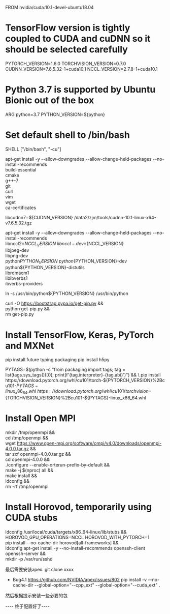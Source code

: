 FROM nvidia/cuda:10.1-devel-ubuntu18.04

# TensorFlow version is tightly coupled to CUDA and cuDNN so it should be selected carefully
PYTORCH_VERSION=1.6.0
TORCHVISION_VERSION=0.7.0
CUDNN_VERSION=7.6.5.32-1+cuda10.1
NCCL_VERSION=2.7.8-1+cuda10.1

# Python 3.7 is supported by Ubuntu Bionic out of the box
ARG python=3.7
PYTHON_VERSION=${python}

# Set default shell to /bin/bash
SHELL ["/bin/bash", "-cu"]

apt-get install -y --allow-downgrades --allow-change-held-packages --no-install-recommends \
        build-essential \
        cmake \
        g++-7 \
        git \
        curl \
        vim \
        wget \
        ca-certificates 
        
libcudnn7=${CUDNN_VERSION} 
/data2/zjm/tools/cudnn-10.1-linux-x64-v7.6.5.32.tgz

apt-get install -y --allow-downgrades --allow-change-held-packages --no-install-recommends \
        libnccl2=${NCCL_VERSION} \
        libnccl-dev=${NCCL_VERSION} \
        libjpeg-dev \
        libpng-dev \
        python${PYTHON_VERSION} \
        python${PYTHON_VERSION}-dev \
        python${PYTHON_VERSION}-distutils \
        librdmacm1 \
        libibverbs1 \
        ibverbs-providers

ln -s /usr/bin/python${PYTHON_VERSION} /usr/bin/python

curl -O https://bootstrap.pypa.io/get-pip.py && \
    python get-pip.py && \
    rm get-pip.py

# Install TensorFlow, Keras, PyTorch and MXNet
pip install future typing packaging
pip install h5py

PYTAGS=$(python -c "from packaging import tags; tag = list(tags.sys_tags())[0]; print(f'{tag.interpreter}-{tag.abi}')") && \
    pip install https://download.pytorch.org/whl/cu101/torch-${PYTORCH_VERSION}%2Bcu101-${PYTAGS}-linux_x86_64.whl \
        https://download.pytorch.org/whl/cu101/torchvision-${TORCHVISION_VERSION}%2Bcu101-${PYTAGS}-linux_x86_64.whl


# Install Open MPI
mkdir /tmp/openmpi && \
    cd /tmp/openmpi && \
    wget https://www.open-mpi.org/software/ompi/v4.0/downloads/openmpi-4.0.0.tar.gz && \
    tar zxf openmpi-4.0.0.tar.gz && \
    cd openmpi-4.0.0 && \
    ./configure --enable-orterun-prefix-by-default && \
    make -j $(nproc) all && \
    make install && \
    ldconfig && \
    rm -rf /tmp/openmpi

# Install Horovod, temporarily using CUDA stubs
ldconfig /usr/local/cuda/targets/x86_64-linux/lib/stubs && \
    HOROVOD_GPU_OPERATIONS=NCCL HOROVOD_WITH_PYTORCH=1 \
         pip install --no-cache-dir horovod[all-frameworks] && \
    ldconfig
apt-get install -y --no-install-recommends openssh-client openssh-server && \
    mkdir -p /var/run/sshd

最后需要安装apex.
git clone xxxx
+ Bug4.1 https://github.com/NVIDIA/apex/issues/802 
pip install -v --no-cache-dir --global-option="--cpp_ext" --global-option="--cuda_ext" .

然后根据提示安装一些必要的包

---- 终于配置好了----